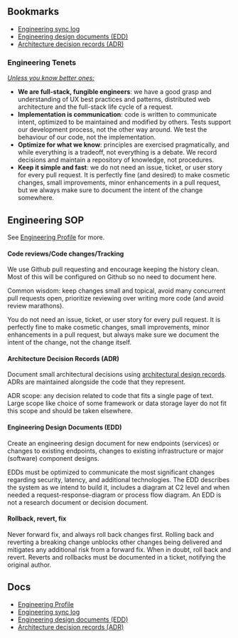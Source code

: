 ## Bookmarks

* [Engineering sync log](https://github.com/dittodev/.github/wiki/Engineering-sync-log)
* [Engineering design documents (EDD)](https://github.com/dittodev/.github/tree/main/EDD)
* [Architecture decision records (ADR)](https://github.com/dittodev/.github/tree/main/ADR)


### Engineering Tenets

_[Unless you know better ones:](https://aws.amazon.com/blogs/enterprise-strategy/tenets-supercharging-decision-making/)_

- **We are full-stack, fungible engineers**: we have a good grasp and understanding of UX best practices and patterns, distributed web architecture and the full-stack life cycle of a request. 
- **Implementation is communication**: code is written to communicate intent, optimized to be maintained and modified by others. Tests support our development process, not the other way around. We test the behaviour of our code, not the implementation.
- **Optimize for what we know**: principles are exercised pragmatically, and while everything is a tradeoff, not everything is a debate. We record decisions and maintain a repository of knowledge, not procedures. 
- **Keep it simple and fast**: we do not need an issue, ticket, or user story for every pull request. It is perfectly fine (and desired) to make cosmetic changes, small improvements, minor enhancements in a pull request, but we always make sure to document the intent of the change somewhere.

## Engineering SOP

See [Engineering Profile](https://github.com/dittodev/.github/wiki/Engineering-profile) for more.

#### Code reviews/Code changes/Tracking

We use Github pull requesting and encourage keeping the history clean.
Most of this will be configured on Github so no need to document here.

Common wisdom: keep changes small and topical, avoid many concurrent
pull requests open, prioritize reviewing over writing more code (and
avoid review marathons).

You do not need an issue, ticket, or user story for every pull request.
It is perfectly fine to make cosmetic changes, small improvements, minor
enhancements in a pull request, but always make sure we document the
intent of the change, not the change itself.

#### Architecture Decision Records (ADR)

Document small architectural decisions using [architectural design
records](https://adr.github.io/). ADRs are maintained alongside the code
that they represent.

ADR scope: any decision related to code that fits a single page of text.
Large scope like choice of some framework or data storage layer do not
fit this scope and should be taken elsewhere.

#### Engineering Design Documents (EDD)

Create an engineering design document for new endpoints (services) or
changes to existing endpoints, changes to existing infrastructure or
major (software) component designs.

EDDs must be optimized to communicate the most significant changes
regarding security, latency, and additional technologies. The EDD
describes the system as we intend to build it, includes a diagram at C2
level and when needed a request-response-diagram or process flow
diagram. An EDD is not a research document or decision document.

#### Rollback, revert, fix

Never forward fix, and always roll back changes first. Rolling back and
reverting a breaking change unblocks other changes being delivered and
mitigates any additional risk from a forward fix. When in doubt, roll
back and revert. Reverts and rollbacks must be documented in a ticket,
notifying the original author.

## Docs

* [Engineering Profile](https://github.com/dittodev/.github/wiki/Engineering-profile)
* [Engineering sync log](https://github.com/dittodev/.github/wiki/Engineering-sync-log)
* [Engineering design documents (EDD)](https://github.com/dittodev/.github/tree/main/EDD)
* [Architecture decision records (ADR)](https://github.com/dittodev/.github/tree/main/ADR)


<!--

**Here are some ideas to get you started:**

🙋‍♀️ A short introduction - what is your organization all about?
🌈 Contribution guidelines - how can the community get involved?
👩‍💻 Useful resources - where can the community find your docs? Is there anything else the community should know?
🍿 Fun facts - what does your team eat for breakfast?
🧙 Remember, you can do mighty things with the power of [Markdown](https://docs.github.com/github/writing-on-github/getting-started-with-writing-and-formatting-on-github/basic-writing-and-formatting-syntax)
-->
